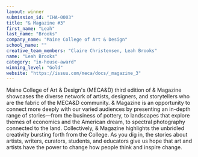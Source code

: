 ```yaml
---
layout: winner
submission_id: "IHA-0003"
title: "& Magazine #3"
first_name: "Leah"
last_name: "Brooks"
company_name: "Maine College of Art & Design"
school_name: ""
creative_team_members: "Claire Christensen, Leah Brooks"
name: "Leah Brooks"
category: "in-house-award"
winning_level: "Gold"
website: "https://issuu.com/meca/docs/_magazine_3"
---
```


Maine College of Art & Design's (MECA&D) third edition of & Magazine showcases the diverse network of artists, designers, and storytellers who are the fabric of the MECA&D community. & Magazine is an opportunity to connect more deeply with our varied audiences by presenting an in-depth range of stories—from the business of pottery, to landscapes that explore themes of economics and the American dream, to spectral photography connected to the land. Collectively, & Magazine highlights the unbridled creativity bursting forth from the College. As you dig in, the stories about artists, writers, curators, students, and educators give us hope that art and artists have the power to change how people think and inspire change.
